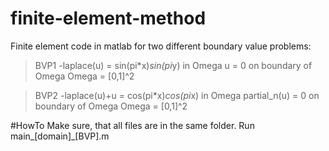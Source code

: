 finite-element-method
======================
Finite element code in matlab for two different boundary value problems:

>BVP1
>-laplace(u) = sin(pi*x)*sin(pi*y) in Omega
>u = 0 on boundary of Omega
>Omega = [0,1]^2

>BVP2
>-laplace(u)+u = cos(pi*x)*cos(pi*x) in Omega
>partial_n(u) = 0 on boundary of Omega
>Omega = [0,1]^2

#HowTo
 Make sure, that all files are in the same folder.
 Run main_[domain]_[BVP].m